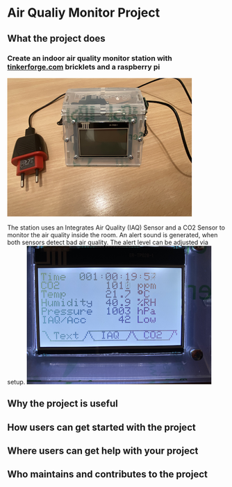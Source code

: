 # Air Qualiy Monitor Project 




## What the project does
### Create an indoor air quality monitor station with [tinkerforge.com](https://tinkerforge.com/en/doc/) bricklets and a raspberry pi
![Image 1](/images/IMG_6932.png)

The station uses an Integrates Air Quality (IAQ) Sensor and a CO2 Sensor to monitor the air quality inside the room. An alert sound is generated, when both sensors detect bad air quality. The alert level can be adjusted via setup.
![Image 2](/images/IMG_6935.png)


## Why the project is useful

## How users can get started with the project

## Where users can get help with your project

## Who maintains and contributes to the project
